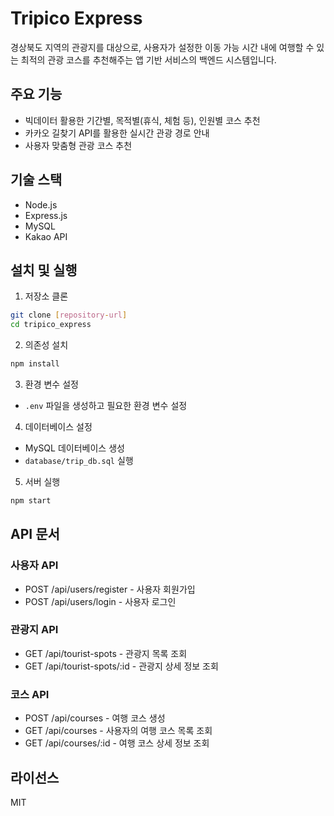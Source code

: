 # Tripico Express

경상북도 지역의 관광지를 대상으로, 사용자가 설정한 이동 가능 시간 내에 여행할 수 있는 최적의 관광 코스를 추천해주는 앱 기반 서비스의 백엔드 시스템입니다.

## 주요 기능

- 빅데이터 활용한 기간별, 목적별(휴식, 체험 등), 인원별 코스 추천
- 카카오 길찾기 API를 활용한 실시간 관광 경로 안내
- 사용자 맞춤형 관광 코스 추천

## 기술 스택

- Node.js
- Express.js
- MySQL
- Kakao API

## 설치 및 실행

1. 저장소 클론
```bash
git clone [repository-url]
cd tripico_express
```

2. 의존성 설치
```bash
npm install
```

3. 환경 변수 설정
- `.env` 파일을 생성하고 필요한 환경 변수 설정

4. 데이터베이스 설정
- MySQL 데이터베이스 생성
- `database/trip_db.sql` 실행

5. 서버 실행
```bash
npm start
```

## API 문서

### 사용자 API
- POST /api/users/register - 사용자 회원가입
- POST /api/users/login - 사용자 로그인

### 관광지 API
- GET /api/tourist-spots - 관광지 목록 조회
- GET /api/tourist-spots/:id - 관광지 상세 정보 조회

### 코스 API
- POST /api/courses - 여행 코스 생성
- GET /api/courses - 사용자의 여행 코스 목록 조회
- GET /api/courses/:id - 여행 코스 상세 정보 조회

## 라이선스

MIT 